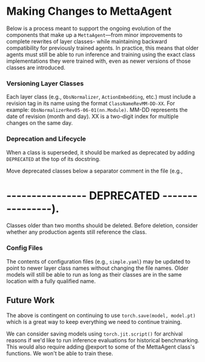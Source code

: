 
# Making Changes to MettaAgent
Below is a process meant to support the ongoing evolution of the components that make up a `MettaAgent`—from minor improvements to complete rewrites of layer classes- while maintaining backward compatibility for previously trained agents. In practice, this means that older agents must still be able to run inference and training using the exact class implementations they were trained with, even as newer versions of those classes are introduced.

### Versioning Layer Classes
Each layer class (e.g., `ObsNormalizer`, `ActionEmbedding`, etc.) must include a revision tag in its name using the format `ClassNameRevMM-DD-XX`. For example:
`ObsNormalizerRev05-06-01(nn.Module)`. MM-DD represents the date of revision (month and day). XX is a two-digit index for multiple changes on the same day.

### Deprecation and Lifecycle
When a class is superseded, it should be marked as deprecated by adding `DEPRECATED` at the top of its docstring.

Move deprecated classes below a separator comment in the file (e.g., 
# ---------------- DEPRECATED ----------------).

Classes older than two months should be deleted. Before deletion, consider whether any production agents still reference the class.

### Config Files
The contents of configuration files (e.g., `simple.yaml`) may be updated to point to newer layer class names without changing the file names. Older models will still be able to run as long as their classes are in the same location with a fully qualified name.

## Future Work
The above is contingent on continuing to use `torch.save(model, model.pt)` which is a great way to keep everything we need to continue training. 

We can consider saving models using `torch.jit.script()` for archival reasons if we'd like to run inference evaluations for historical benchmarking. This would also require adding @export to some of the MettaAgent class's functions. We won't be able to train these.
